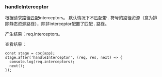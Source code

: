 ### handleInterceptor

根据请求路径匹配interceptors。
默认情况下不匹配带 . 符号的路径资源（意为排除静态资源路径），除非interceptor配置了匹配 . 路径。

产生结果：req.interceptors。

查看结果：
```
const stage = coc(app);
stage.after('handleInterceptor', (req, res, next) => {
  console.log(req.interceptors);
  next();
});
```